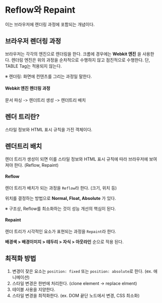 # Reflow와 Repaint

이는 브라우저에 렌더링 과정에 포함되는 개념이다.

## 브라우저 렌더링 과정

브라우저는 각각의 엔진으로 렌더링을 한다. 크롬에 경우에는 __Webkit 엔진__ 을 사용한다. 렌더링 엔진은 위의 과정을 순차적으로 수행하지 않고 점진적으로 수행한다. 단, TABLE Tag는 적용되지 않는다.

※ 렌더링: 화면에 컨텐츠를 그리는 과정일 말한다.

#### Webkit 엔진 렌더링 과정

문서 파싱 -> 렌더트리 생성 -> 렌더트리 배치

## 렌더 트리란?

스타일 정보와 HTML 표시 규칙을 가진 객체이다.

## 렌더트리 배치

렌더 트리가 생성이 되면 이를 스타일 정보와 HTML 표시 규칙에 따라 브라우저에 보여져야 한다. (Reflow, Repaint)

#### Reflow

렌더 트리가 배치가 되는 과정을 `Reflow`라 한다. (크기, 위치 등)

위치를 결정하는 방법으로 __Normal, Float, Absolute__ 가 있다.

※ 구조상, Reflow를 최소화하는 것이 성능 개선의 핵심이 된다.

#### Repaint

렌더 트리가 시각적인 요소가 표현되는 과정을 `Repaint`라 한다.

__배경색  >  배경이미지  >  테두리  >  자식  >  아웃라인__ 순으로 적용 된다.

## 최적화 방법

1. 변경이 잦은 요소는 `position: fixed` 또는 `position: absolute`로 한다. (ex. 애니메이션)
2. 스타일 변경은 한번에 처리한다. (clone element -> replace elment)
3. 테이블 사용을 지양한다.
4. 스타일 변경을 최적화한다. (ex. DOM 끝단 노드에서 변경, CSS 최소화)

